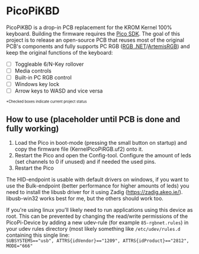 # PicoPiKBD
PicoPiKBD is a drop-in PCB replacement for the KROM Kernel 100% keyboard.
Building the firmware requires the [Pico SDK](https://github.com/raspberrypi/pico-sdk).
The goal of this project is to release an open-source PCB that reuses most of the original PCB's components and fully supports PC RGB ([RGB .NET](https://github.com/DarthAffe/RGB.NET)/[ArtemisRGB](https://artemis-rgb.com)) and keep the original functions of the keyboard:
- [ ] Toggleable 6/N-Key rollover
- [ ] Media controls
- [ ] Built-in PC RGB control
- [ ] Windows key lock
- [ ] Arrow keys to WASD and vice versa

<sup><sub>*Checked boxes indicate current project status</sub></sup>
## How to use (placeholder until PCB is done and fully working)
1. Load the Pico in boot-mode (pressing the small button on startup) and copy the firmware file (KernelPicoPiRGB.uf2) onto it.
2. Restart the Pico and open the Config-tool. Configure the amount of leds (set channels to 0 if unused) and if needed the used pins.
3. Restart the Pico

The HID-endpoint is usable with default drivers on windows, if you want to use the Bulk-endpoint (better performance for higher amounts of leds) you need to install the libusb driver for it using Zadig (https://zadig.akeo.ie/).
libusb-win32 works best for me, but the others should work too.

If you're using linux you'll likely need to run applications using this device as root. This can be prevented by changing the read/write permissions of the PicoPi-Device by adding a new udev-rule (for example `85-rgbnet.rules`) in your udev rules directory (most likely something like `/etc/udev/rules.d` containing this single line:   
`SUBSYSTEMS=="usb", ATTRS{idVendor}=="1209", ATTRS{idProduct}=="2812", MODE="666"`
